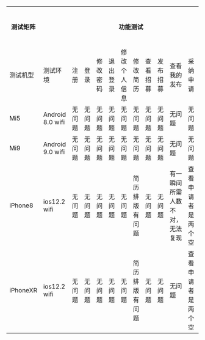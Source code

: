 <table>
  <tr>
    <th><span style="font-weight:bold">测试矩阵</span></th>
    <th colspan="13"><span style="font-weight:bold">功能测试</span></th>
    <th><span style="font-weight:bold">页面显示</span></th>
  </tr>
  <tr>
    <td>测试机型</td>
    <td>测试环境</td>
    <td>注册</td>
    <td>登录</td>
    <td>修改密码</td>
    <td>退出登录</td>
    <td>修改个人信息</td>
    <td>修改简历</td>
    <td>查看招募</td>
    <td>发布招募</td>
    <td>查看我的发布</td>
    <td>采纳申请</td>
    <td>申请招募</td>
    <td>查看我的申请</td>
    <td>页面排版</td>
  </tr>
  <tr>
    <td>Mi5</td>
    <td>Android 8.0 wifi</td>
    <td>无问题</td>
    <td>无问题</td>
    <td>无问题</td>
    <td>无问题</td>
    <td>无问题</td>
    <td>无问题</td>
    <td>无问题</td>
    <td>无问题</td>
    <td>无问题</td>
    <td>无问题</td>
    <td>无问题</td>
    <td>无问题</td>
    <td>无问题</td>
  </tr>
  <tr>
    <td>Mi9</td>
    <td>Android 9.0 wifi</td>
    <td>无问题</td>
    <td>无问题</td>
    <td>无问题</td>
    <td>无问题</td>
    <td>无问题</td>
    <td>无问题</td>
    <td>无问题</td>
    <td>无问题</td>
    <td>无问题</td>
    <td>无问题</td>
    <td>无问题</td>
    <td>无问题</td>
    <td>无问题</td>
  </tr>
  <tr>
    <td>iPhone8</td>
    <td>ios12.2 wifi</td>
    <td>无问题</td>
    <td>无问题</td>
    <td>无问题</td>
    <td>无问题</td>
    <td>无问题</td>
    <td>简历排版有问题</td>
    <td>无问题</td>
    <td>无问题</td>
    <td>有一瞬间所需人数不对，无法复现</td>
    <td>查看申请者是两个空</td>
    <td>无问题</td>
    <td>简历变成空的了</td>
    <td>无问题</td>
  </tr>
  <tr>
    <td>iPhoneXR</td>
    <td>ios12.2 wifi</td>
    <td>无问题</td>
    <td>无问题</td>
    <td>无问题</td>
    <td>无问题</td>
    <td>无问题</td>
    <td>简历排版有问题</td>
    <td>无问题</td>
    <td>无问题</td>
    <td>无问题</td>
    <td>查看申请者是两个空</td>
    <td>无问题</td>
    <td>简历变成空的了</td>
    <td>无问题</td>
  </tr>
</table>


